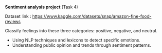 **Sentiment analysis project** (Task 4)

Dataset link : https://www.kaggle.com/datasets/snap/amazon-fine-food-reviews

Classify feelings into these three categories: positive, negative, and neutral.
- Using NLP techniques and lexicons to detect specific emotions.
- Understanding public opinion and trends through sentiment patterns.

